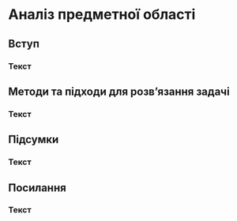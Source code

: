 # Аналіз предметної області

## Вступ

### Текст

## Методи та підходи для розвʼязання задачі

### Текст

## Підсумки

### Текст

## Посилання

### Текст